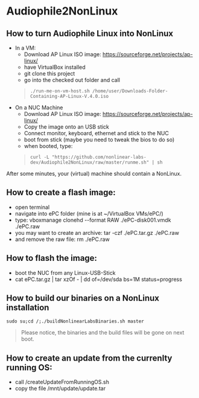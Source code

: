 # Audiophile2NonLinux
## How to turn Audiophile Linux into NonLinux
* In a VM:
  * Download AP Linux ISO image: https://sourceforge.net/projects/ap-linux/
  * have VirtualBox installed
  * git clone this project
  * go into the checked out folder and call 
  > `./run-me-on-vm-host.sh /home/user/Downloads-Folder-Containing-AP-Linux-V.4.0.iso`
* On a NUC Machine
  * Download AP Linux ISO image: https://sourceforge.net/projects/ap-linux/
  * Copy the image onto an USB stick
  * Connect monitor, keyboard, ethernet and stick to the NUC
  * boot from stick (maybe you need to tweak the bios to do so)
  * when booted, type: 
  > `curl -L "https://github.com/nonlinear-labs-dev/Audiophile2NonLinux/raw/master/runme.sh" | sh`
  
After some minutes, your (virtual) machine should contain a NonLinux.

## How to create a flash image:
* open terminal
* navigate into ePC folder (mine is at ~/VirtualBox VMs/ePC/)
* type: vboxmanage clonehd --format RAW ./ePC-disk001.vmdk ./ePC.raw
* you may want to create an archive: tar -czf ./ePC.tar.gz ./ePC.raw
* and remove the raw file: rm ./ePC.raw

## How to flash the image:
* boot the NUC from any Linux-USB-Stick
* cat ePC.tar.gz | tar xzOf - | dd of=/dev/sda bs=1M status=progress

## How to build our binaries on a NonLinux installation
`sudo su;cd /;./buildNonlinearLabsBinaries.sh master`
> Please notice, the binaries and the build files will be gone on next boot.

## How to create an update from the currenlty running OS:
- call /createUpdateFromRunningOS.sh
- copy the file /mnt/update/update.tar
